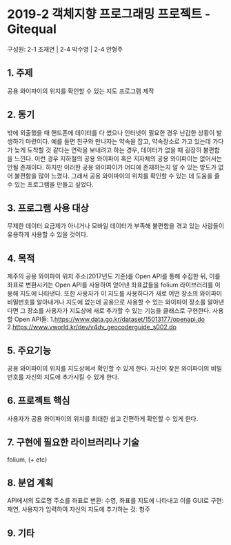 # 2019-2 객체지향 프로그래밍 프로젝트 - **Gitequal**
구성원: 2-1 조재연 | 2-4 박수영 | 2-4 안형주

## 1. 주제
공용 와이파이의 위치를 확인할 수 있는 지도 프로그램 제작

## 2. 동기
밖에 외출했을 때 핸드폰에 데이터를 다 썼으나 인터넷이 필요한 경우 난감한 상황이 발생하기 마련이다. 예를 들면 친구와 만나자는 약속을 잡고, 약속장소로 가고 있는데 가다가 늦게 도착할 것 같다는 연락을 보내려고 하는 경우, 데이터가 없을 때 굉장히 불편함을 느낀다. 이런 경우 지하철의 공용 와이파이 혹은 지자체의 공용 와이파이는 없어서는 안될 존재이다. 하지만 이러한 공용 와이파이가 어디에 존재하는지 알 수 있는 방도가 없어 불편함을 많이 느꼈다. 그래서 공용 와이파이의 위치를 확인할 수 있는 데 도움을 줄 수 있는 프로그램을 만들고 싶었다.

## 3. 프로그램 사용 대상
무제한 데이터 요금제가 아니거나 모바일 데이터가 부족해 불편함을 겪고 있는 사람들이 유용하게 사용할 수 있을 것이다.

## 4. 목적
제주의 공용 와이파이 위치 주소(2017년도 기준)를 Open API를 통해 수집한 뒤, 이를 좌표로 변환시키는 Open API를 사용하여 얻어낸 좌표값들을 folium 라이브러리를 이용해 지도에 나타낸다. 또한 사용자가 이 지도를 사용하다가 새로 어떤 장소의 와이파이 비밀번호를 알아내거나 지도에 없는데 공용으로 사용할 수 있는 와이파이 장소를 알아낸다면 그 장소를 사용자가 지도상에 새로 추가할 수 있는 기능을 클래스로 구현한다.
사용할 Open API들:
1.https://www.data.go.kr/dataset/15013177/openapi.do
2.https://www.vworld.kr/dev/v4dv_geocoderguide_s002.do


## 5. 주요기능
공용 와이파이의 위치를 지도상에서 확인할 수 있게 한다.
자신이 찾은 와이파이의 비밀번호를 자신의 지도에 추가시킬 수 있게 한다.

## 6. 프로젝트 핵심
사용자가 공용 와이파이의 위치를 최대한 쉽고 간편하게 확인할 수 있게 한다.

## 7. 구현에 필요한 라이브러리나 기술
folium, (+ etc)

## 8. **분업 계획** 
API에서의 도로명 주소를 좌표로 변환: 수영,
좌표를 지도에 나타내고 이를 GUI로 구현: 재연,
사용자가 입력하여 자신의 지도에 추가하는 것: 형주

## 9. 기타


